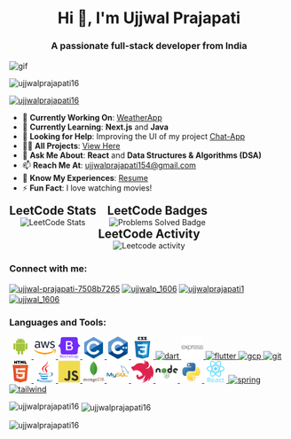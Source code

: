 <h1 align="center">Hi 👋, I'm Ujjwal Prajapati</h1>
<h3 align="center">A passionate full-stack developer from India</h3>

<img align="center" alt="gif" src="https://www.aalpha.net/wp-content/uploads/2020/12/full-stack-development.gif" />

<p align="left"> <img src="https://komarev.com/ghpvc/?username=ujjwalprajapati16&label=Profile%20views&color=0e75b6&style=flat" alt="ujjwalprajapati16" /> </p>

<p align="left"> <a href="https://github.com/ryo-ma/github-profile-trophy"><img src="https://github-profile-trophy.vercel.app/?username=ujjwalprajapati16" alt="ujjwalprajapati16" /></a> </p>

- 🔭 **Currently Working On**: [WeatherApp](https://github.com/Ujjwalprajapati16/WeatherApp)  
- 🌱 **Currently Learning**: **Next.js** and **Java**  
- 🤝 **Looking for Help**: Improving the UI of my project [Chat-App](https://github.com/Ujjwalprajapati16/chat-app)  
- 👨‍💻 **All Projects**: [View Here](https://ujjwal-portfolio-five.vercel.app/) 
- 💬 **Ask Me About**: **React** and **Data Structures & Algorithms (DSA)**  
- 📫 **Reach Me At**: [ujjwalprajapati154@gmail.com](mailto:ujjwalprajapati154@gmail.com)  
- 📄 **Know My Experiences**: [Resume](https://1drv.ms/w/s!An2PNKBRvDO6mFqGEjojW9kJjzbW?e=ibvUAY)  
- ⚡ **Fun Fact**: I love watching movies!  

<div style="display: flex; align-items: center; gap: 20px;">
  <!-- LeetCode Stats -->
  <div style="text-align: center; inline-block;">
    <h2 style="margin: 0;">LeetCode Stats</h2>
    <img src="https://leetcode-stats.vercel.app/api?username=ujjwal_1606&theme=Dark" alt="LeetCode Stats">
  </div>
  

  <!-- LeetCode Badges -->
  <div style="text-align: center; inline-block;">
    <h2 style="margin: 0;">LeetCode Badges</h2>
    <img src="https://leetcode-badge-showcase.vercel.app/api?username=ujjwal_1606&theme=dark&border=border&animated=true" alt="Problems Solved Badge">
  </div>
</div>

<div style="text-align: center; inline-block;">
    <h2 style="margin: 0;">LeetCode Activity</h2>
    <img src="https://leetcard.jacoblin.cool/ujjwal_1606?theme=dark&font=Noto%20Sans%20JP&ext=activity" alt="Leetcode activity">
    </div>
</div>


<h3 align="left">Connect with me:</h3>
<p align="left">
<a href="https://linkedin.com/in/ujjwal-prajapati-7508b7265" target="blank"><img align="center" src="https://raw.githubusercontent.com/rahuldkjain/github-profile-readme-generator/master/src/images/icons/Social/linked-in-alt.svg" alt="ujjwal-prajapati-7508b7265" height="30" width="40" /></a>
<a href="https://instagram.com/ujjwalp_1606" target="blank"><img align="center" src="https://raw.githubusercontent.com/rahuldkjain/github-profile-readme-generator/master/src/images/icons/Social/instagram.svg" alt="ujjwalp_1606" height="30" width="40" /></a>
<a href="https://www.hackerrank.com/ujjwalprajapati1" target="blank"><img align="center" src="https://raw.githubusercontent.com/rahuldkjain/github-profile-readme-generator/master/src/images/icons/Social/hackerrank.svg" alt="ujjwalprajapati1" height="30" width="40" /></a>
<a href="https://www.leetcode.com/ujjwal_1606" target="blank"><img align="center" src="https://raw.githubusercontent.com/rahuldkjain/github-profile-readme-generator/master/src/images/icons/Social/leet-code.svg" alt="ujjwal_1606" height="30" width="40" /></a>
</p>

<h3 align="left">Languages and Tools:</h3>
<p align="left"> <a href="https://developer.android.com" target="_blank" rel="noreferrer"> <img src="https://raw.githubusercontent.com/devicons/devicon/master/icons/android/android-original-wordmark.svg" alt="android" width="40" height="40"/> </a> <a href="https://aws.amazon.com" target="_blank" rel="noreferrer"> <img src="https://raw.githubusercontent.com/devicons/devicon/master/icons/amazonwebservices/amazonwebservices-original-wordmark.svg" alt="aws" width="40" height="40"/> </a> <a href="https://getbootstrap.com" target="_blank" rel="noreferrer"> <img src="https://raw.githubusercontent.com/devicons/devicon/master/icons/bootstrap/bootstrap-plain-wordmark.svg" alt="bootstrap" width="40" height="40"/> </a> <a href="https://www.cprogramming.com/" target="_blank" rel="noreferrer"> <img src="https://raw.githubusercontent.com/devicons/devicon/master/icons/c/c-original.svg" alt="c" width="40" height="40"/> </a> <a href="https://www.w3schools.com/cpp/" target="_blank" rel="noreferrer"> <img src="https://raw.githubusercontent.com/devicons/devicon/master/icons/cplusplus/cplusplus-original.svg" alt="cplusplus" width="40" height="40"/> </a> <a href="https://www.w3schools.com/css/" target="_blank" rel="noreferrer"> <img src="https://raw.githubusercontent.com/devicons/devicon/master/icons/css3/css3-original-wordmark.svg" alt="css3" width="40" height="40"/> </a> <a href="https://dart.dev" target="_blank" rel="noreferrer"> <img src="https://www.vectorlogo.zone/logos/dartlang/dartlang-icon.svg" alt="dart" width="40" height="40"/> </a> <a href="https://expressjs.com" target="_blank" rel="noreferrer"> <img src="https://raw.githubusercontent.com/devicons/devicon/master/icons/express/express-original-wordmark.svg" alt="express" width="40" height="40"/> </a> <a href="https://flutter.dev" target="_blank" rel="noreferrer"> <img src="https://www.vectorlogo.zone/logos/flutterio/flutterio-icon.svg" alt="flutter" width="40" height="40"/> </a> <a href="https://cloud.google.com" target="_blank" rel="noreferrer"> <img src="https://www.vectorlogo.zone/logos/google_cloud/google_cloud-icon.svg" alt="gcp" width="40" height="40"/> </a> <a href="https://git-scm.com/" target="_blank" rel="noreferrer"> <img src="https://www.vectorlogo.zone/logos/git-scm/git-scm-icon.svg" alt="git" width="40" height="40"/> </a> <a href="https://www.w3.org/html/" target="_blank" rel="noreferrer"> <img src="https://raw.githubusercontent.com/devicons/devicon/master/icons/html5/html5-original-wordmark.svg" alt="html5" width="40" height="40"/> </a> <a href="https://www.java.com" target="_blank" rel="noreferrer"> <img src="https://raw.githubusercontent.com/devicons/devicon/master/icons/java/java-original.svg" alt="java" width="40" height="40"/> </a> <a href="https://developer.mozilla.org/en-US/docs/Web/JavaScript" target="_blank" rel="noreferrer"> <img src="https://raw.githubusercontent.com/devicons/devicon/master/icons/javascript/javascript-original.svg" alt="javascript" width="40" height="40"/> </a> <a href="https://www.mongodb.com/" target="_blank" rel="noreferrer"> <img src="https://raw.githubusercontent.com/devicons/devicon/master/icons/mongodb/mongodb-original-wordmark.svg" alt="mongodb" width="40" height="40"/> </a> <a href="https://www.mysql.com/" target="_blank" rel="noreferrer"> <img src="https://raw.githubusercontent.com/devicons/devicon/master/icons/mysql/mysql-original-wordmark.svg" alt="mysql" width="40" height="40"/> </a> <a href="https://nestjs.com/" target="_blank" rel="noreferrer"> <img src="https://raw.githubusercontent.com/devicons/devicon/master/icons/nestjs/nestjs-plain.svg" alt="nestjs" width="40" height="40"/> </a> <a href="https://nodejs.org" target="_blank" rel="noreferrer"> <img src="https://raw.githubusercontent.com/devicons/devicon/master/icons/nodejs/nodejs-original-wordmark.svg" alt="nodejs" width="40" height="40"/> </a> <a href="https://www.python.org" target="_blank" rel="noreferrer"> <img src="https://raw.githubusercontent.com/devicons/devicon/master/icons/python/python-original.svg" alt="python" width="40" height="40"/> </a> <a href="https://reactjs.org/" target="_blank" rel="noreferrer"> <img src="https://raw.githubusercontent.com/devicons/devicon/master/icons/react/react-original-wordmark.svg" alt="react" width="40" height="40"/> </a> <a href="https://spring.io/" target="_blank" rel="noreferrer"> <img src="https://www.vectorlogo.zone/logos/springio/springio-icon.svg" alt="spring" width="40" height="40"/> </a> <a href="https://tailwindcss.com/" target="_blank" rel="noreferrer"> <img src="https://www.vectorlogo.zone/logos/tailwindcss/tailwindcss-icon.svg" alt="tailwind" width="40" height="40"/> </a> </p>

<p><img align="left" src="https://github-readme-stats.vercel.app/api/top-langs?username=ujjwalprajapati16&show_icons=true&locale=en&layout=compact" alt="ujjwalprajapati16" /></p>

<p>&nbsp;<img align="center" src="https://github-readme-stats.vercel.app/api?username=ujjwalprajapati16&show_icons=true&locale=en" alt="ujjwalprajapati16" /></p>

<p><img align="center" src="https://github-readme-streak-stats.herokuapp.com/?user=ujjwalprajapati16&" alt="ujjwalprajapati16" /></p>
